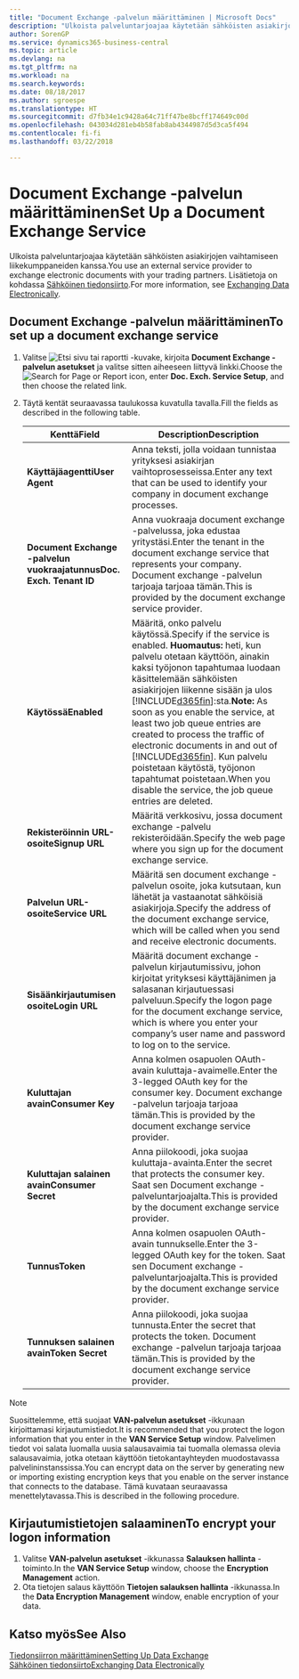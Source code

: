 ```yaml
---
title: "Document Exchange -palvelun määrittäminen | Microsoft Docs"
description: "Ulkoista palveluntarjoajaa käytetään sähköisten asiakirjojen vaihtamiseen liikekumppaneiden kanssa."
author: SorenGP
ms.service: dynamics365-business-central
ms.topic: article
ms.devlang: na
ms.tgt_pltfrm: na
ms.workload: na
ms.search.keywords: 
ms.date: 08/18/2017
ms.author: sgroespe
ms.translationtype: HT
ms.sourcegitcommit: d7fb34e1c9428a64c71ff47be8bcff174649c00d
ms.openlocfilehash: 043034d281eb4b58fab8ab4344987d5d3ca5f494
ms.contentlocale: fi-fi
ms.lasthandoff: 03/22/2018

---
```

# <a name="set-up-a-document-exchange-service"></a><span data-ttu-id="cfbd0-103">Document Exchange -palvelun määrittäminen</span><span class="sxs-lookup"><span data-stu-id="cfbd0-103">Set Up a Document Exchange Service</span></span>
<span data-ttu-id="cfbd0-104">Ulkoista palveluntarjoajaa käytetään sähköisten asiakirjojen vaihtamiseen liikekumppaneiden kanssa.</span><span class="sxs-lookup"><span data-stu-id="cfbd0-104">You use an external service provider to exchange electronic documents with your trading partners.</span></span> <span data-ttu-id="cfbd0-105">Lisätietoja on kohdassa [Sähköinen tiedonsiirto](across-data-exchange.md).</span><span class="sxs-lookup"><span data-stu-id="cfbd0-105">For more information, see [Exchanging Data Electronically](across-data-exchange.md).</span></span>  

## <a name="to-set-up-a-document-exchange-service"></a><span data-ttu-id="cfbd0-106">Document Exchange -palvelun määrittäminen</span><span class="sxs-lookup"><span data-stu-id="cfbd0-106">To set up a document exchange service</span></span>  
1. <span data-ttu-id="cfbd0-107">Valitse ![Etsi sivu tai raportti](media/ui-search/search_small.png "Etsi sivu tai raportti -kuvake") -kuvake, kirjoita **Document Exchange -palvelun asetukset** ja valitse sitten aiheeseen liittyvä linkki.</span><span class="sxs-lookup"><span data-stu-id="cfbd0-107">Choose the ![Search for Page or Report](media/ui-search/search_small.png "Search for Page or Report icon") icon, enter **Doc. Exch. Service Setup**, and then choose the related link.</span></span>  
2. <span data-ttu-id="cfbd0-108">Täytä kentät seuraavassa taulukossa kuvatulla tavalla.</span><span class="sxs-lookup"><span data-stu-id="cfbd0-108">Fill the fields as described in the following table.</span></span>  

    |<span data-ttu-id="cfbd0-109">Kenttä</span><span class="sxs-lookup"><span data-stu-id="cfbd0-109">Field</span></span>|<span data-ttu-id="cfbd0-110">Description</span><span class="sxs-lookup"><span data-stu-id="cfbd0-110">Description</span></span>|  
    |---------------------------------|---------------------------------------|  
    |<span data-ttu-id="cfbd0-111">**Käyttäjäagentti**</span><span class="sxs-lookup"><span data-stu-id="cfbd0-111">**User Agent**</span></span>|<span data-ttu-id="cfbd0-112">Anna teksti, jolla voidaan tunnistaa yrityksesi asiakirjan vaihtoprosesseissa.</span><span class="sxs-lookup"><span data-stu-id="cfbd0-112">Enter any text that can be used to identify your company in document exchange processes.</span></span>|  
    |<span data-ttu-id="cfbd0-113">**Document Exchange -palvelun vuokraajatunnus**</span><span class="sxs-lookup"><span data-stu-id="cfbd0-113">**Doc. Exch. Tenant ID**</span></span>|<span data-ttu-id="cfbd0-114">Anna vuokraaja document exchange -palvelussa, joka edustaa yritystäsi.</span><span class="sxs-lookup"><span data-stu-id="cfbd0-114">Enter the tenant in the document exchange service that represents your company.</span></span> <span data-ttu-id="cfbd0-115">Document exchange -palvelun tarjoaja tarjoaa tämän.</span><span class="sxs-lookup"><span data-stu-id="cfbd0-115">This is provided by the document exchange service provider.</span></span>|  
    |<span data-ttu-id="cfbd0-116">**Käytössä**</span><span class="sxs-lookup"><span data-stu-id="cfbd0-116">**Enabled**</span></span>|<span data-ttu-id="cfbd0-117">Määritä, onko palvelu käytössä.</span><span class="sxs-lookup"><span data-stu-id="cfbd0-117">Specify if the service is enabled.</span></span> <span data-ttu-id="cfbd0-118">**Huomautus:** heti, kun palvelu otetaan käyttöön, ainakin kaksi työjonon tapahtumaa luodaan käsittelemään sähköisten asiakirjojen liikenne sisään ja ulos [!INCLUDE[d365fin](includes/d365fin_md.md)]:sta.</span><span class="sxs-lookup"><span data-stu-id="cfbd0-118">**Note:**  As soon as you enable the service, at least two job queue entries are created to process the traffic of electronic documents in and out of [!INCLUDE[d365fin](includes/d365fin_md.md)].</span></span> <span data-ttu-id="cfbd0-119">Kun palvelu poistetaan käytöstä, työjonon tapahtumat poistetaan.</span><span class="sxs-lookup"><span data-stu-id="cfbd0-119">When you disable the service, the job queue entries are deleted.</span></span>|  
    |<span data-ttu-id="cfbd0-120">**Rekisteröinnin URL-osoite**</span><span class="sxs-lookup"><span data-stu-id="cfbd0-120">**Signup URL**</span></span>|<span data-ttu-id="cfbd0-121">Määritä verkkosivu, jossa document exchange -palvelu rekisteröidään.</span><span class="sxs-lookup"><span data-stu-id="cfbd0-121">Specify the web page where you sign up for the document exchange service.</span></span>|  
    |<span data-ttu-id="cfbd0-122">**Palvelun URL-osoite**</span><span class="sxs-lookup"><span data-stu-id="cfbd0-122">**Service URL**</span></span>|<span data-ttu-id="cfbd0-123">Määritä sen document exchange -palvelun osoite, joka kutsutaan, kun lähetät ja vastaanotat sähköisiä asiakirjoja.</span><span class="sxs-lookup"><span data-stu-id="cfbd0-123">Specify the address of the document exchange service, which will be called when you send and receive electronic documents.</span></span>|  
    |<span data-ttu-id="cfbd0-124">**Sisäänkirjautumisen osoite**</span><span class="sxs-lookup"><span data-stu-id="cfbd0-124">**Login URL**</span></span>|<span data-ttu-id="cfbd0-125">Määritä document exchange -palvelun kirjautumissivu, johon kirjoitat yrityksesi käyttäjänimen ja salasanan kirjautuessasi palveluun.</span><span class="sxs-lookup"><span data-stu-id="cfbd0-125">Specify the logon page for the document exchange service, which is where you enter your company’s user name and password to log on to the service.</span></span>|  
    |<span data-ttu-id="cfbd0-126">**Kuluttajan avain**</span><span class="sxs-lookup"><span data-stu-id="cfbd0-126">**Consumer Key**</span></span>|<span data-ttu-id="cfbd0-127">Anna kolmen osapuolen OAuth-avain kuluttaja-avaimelle.</span><span class="sxs-lookup"><span data-stu-id="cfbd0-127">Enter the 3-legged OAuth key for the consumer key.</span></span> <span data-ttu-id="cfbd0-128">Document exchange -palvelun tarjoaja tarjoaa tämän.</span><span class="sxs-lookup"><span data-stu-id="cfbd0-128">This is provided by the document exchange service provider.</span></span>|  
    |<span data-ttu-id="cfbd0-129">**Kuluttajan salainen avain**</span><span class="sxs-lookup"><span data-stu-id="cfbd0-129">**Consumer Secret**</span></span>|<span data-ttu-id="cfbd0-130">Anna piilokoodi, joka suojaa kuluttaja-avainta.</span><span class="sxs-lookup"><span data-stu-id="cfbd0-130">Enter the secret that protects the consumer key.</span></span> <span data-ttu-id="cfbd0-131">Saat sen Document exchange -palveluntarjoajalta.</span><span class="sxs-lookup"><span data-stu-id="cfbd0-131">This is provided by the document exchange service provider.</span></span>|  
    |<span data-ttu-id="cfbd0-132">**Tunnus**</span><span class="sxs-lookup"><span data-stu-id="cfbd0-132">**Token**</span></span>|<span data-ttu-id="cfbd0-133">Anna kolmen osapuolen OAuth-avain tunnukselle.</span><span class="sxs-lookup"><span data-stu-id="cfbd0-133">Enter the 3-legged OAuth key for the token.</span></span> <span data-ttu-id="cfbd0-134">Saat sen Document exchange -palveluntarjoajalta.</span><span class="sxs-lookup"><span data-stu-id="cfbd0-134">This is provided by the document exchange service provider.</span></span>|  
    |<span data-ttu-id="cfbd0-135">**Tunnuksen salainen avain**</span><span class="sxs-lookup"><span data-stu-id="cfbd0-135">**Token Secret**</span></span>|<span data-ttu-id="cfbd0-136">Anna piilokoodi, joka suojaa tunnusta.</span><span class="sxs-lookup"><span data-stu-id="cfbd0-136">Enter the secret that protects the token.</span></span> <span data-ttu-id="cfbd0-137">Document exchange -palvelun tarjoaja tarjoaa tämän.</span><span class="sxs-lookup"><span data-stu-id="cfbd0-137">This is provided by the document exchange service provider.</span></span>|  

> [!NOTE]  
>  <span data-ttu-id="cfbd0-138">Suosittelemme, että suojaat **VAN-palvelun asetukset** -ikkunaan kirjoittamasi kirjautumistiedot.</span><span class="sxs-lookup"><span data-stu-id="cfbd0-138">It is recommended that you protect the logon information that you enter in the **VAN Service Setup** window.</span></span> <span data-ttu-id="cfbd0-139">Palvelimen tiedot voi salata luomalla uusia salausavaimia tai tuomalla olemassa olevia salausavaimia, jotka otetaan käyttöön tietokantayhteyden muodostavassa palvelininstanssissa.</span><span class="sxs-lookup"><span data-stu-id="cfbd0-139">You can encrypt data on the server by generating new or importing existing encryption keys that you enable on the server instance that connects to the database.</span></span> <span data-ttu-id="cfbd0-140">Tämä kuvataan seuraavassa menettelytavassa.</span><span class="sxs-lookup"><span data-stu-id="cfbd0-140">This is described in the following procedure.</span></span>  

## <a name="to-encrypt-your-logon-information"></a><span data-ttu-id="cfbd0-141">Kirjautumistietojen salaaminen</span><span class="sxs-lookup"><span data-stu-id="cfbd0-141">To encrypt your logon information</span></span>  
1. <span data-ttu-id="cfbd0-142">Valitse **VAN-palvelun asetukset** -ikkunassa **Salauksen hallinta** -toiminto.</span><span class="sxs-lookup"><span data-stu-id="cfbd0-142">In the **VAN Service Setup** window, choose the **Encryption Management** action.</span></span>  
2. <span data-ttu-id="cfbd0-143">Ota tietojen salaus käyttöön **Tietojen salauksen hallinta** -ikkunassa.</span><span class="sxs-lookup"><span data-stu-id="cfbd0-143">In the **Data Encryption Management** window, enable encryption of your data.</span></span> <!--For more information, see [Manage Data Encryption](../manage-data-encryption.md).-->  

## <a name="see-also"></a><span data-ttu-id="cfbd0-144">Katso myös</span><span class="sxs-lookup"><span data-stu-id="cfbd0-144">See Also</span></span>  
[<span data-ttu-id="cfbd0-145">Tiedonsiirron määrittäminen</span><span class="sxs-lookup"><span data-stu-id="cfbd0-145">Setting Up Data Exchange</span></span>](across-set-up-data-exchange.md)  
[<span data-ttu-id="cfbd0-146">Sähköinen tiedonsiirto</span><span class="sxs-lookup"><span data-stu-id="cfbd0-146">Exchanging Data Electronically</span></span>](across-data-exchange.md)

